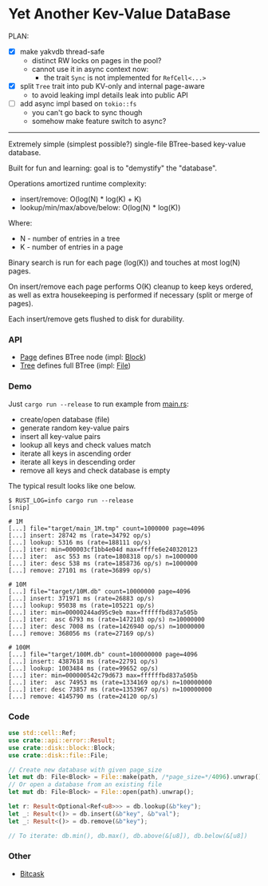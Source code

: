 Yet Another Kev-Value DataBase
==============================

PLAN:
- [x] make yakvdb thread-safe
  - distinct RW locks on pages in the pool?
  - cannot use it in async context now:
    - the trait `Sync` is not implemented for `RefCell<...>`
- [x] split `Tree` trait into pub KV-only and internal page-aware
  - to avoid leaking impl details leak into public API
- [ ] add async impl based on `tokio::fs`
  - you can't go back to sync though
  - somehow make feature switch to async?

---

Extremely simple (simplest possible?) single-file BTree-based key-value database. 

Built for fun and learning: goal is to "demystify" the "database".

Operations amortized runtime complexity:
* insert/remove: O(log(N) * log(K) + K)
* lookup/min/max/above/below: O(log(N) * log(K))

Where:
* N - number of entries in a tree
* K - number of entries in a page

Binary search is run for each page (log(K)) and touches at most log(N) pages.

On insert/remove each page performs O(K) cleanup to keep keys ordered, as well as extra housekeeping is performed if necessary (split or merge of pages).

Each insert/remove gets flushed to disk for durability.

### API
* [Page](src/api/page.rs) defines BTree node (impl: [Block](src/disk/block.rs))
* [Tree](src/api/tree.rs) defines full BTree (impl: [File](src/disk/file.rs))

### Demo

Just `cargo run --release` to run example from [main.rs](src/main.rs):
* create/open database (file)
* generate random key-value pairs
* insert all key-value pairs
* lookup all keys and check values match
* iterate all keys in ascending order
* iterate all keys in descending order
* remove all keys and check database is empty

The typical result looks like one below.

```shell
$ RUST_LOG=info cargo run --release
[snip]

# 1M
[...] file="target/main_1M.tmp" count=1000000 page=4096
[...] insert: 28742 ms (rate=34792 op/s)
[...] lookup: 5316 ms (rate=188111 op/s)
[...] iter: min=000003cf1bb4e04d max=ffffe6e240320123
[...] iter:  asc 553 ms (rate=1808318 op/s) n=1000000
[...] iter: desc 538 ms (rate=1858736 op/s) n=1000000
[...] remove: 27101 ms (rate=36899 op/s)

# 10M
[...] file="target/10M.db" count=10000000 page=4096
[...] insert: 371971 ms (rate=26883 op/s)
[...] lookup: 95038 ms (rate=105221 op/s)
[...] iter: min=00000244ad95c9eb max=ffffffbd837a505b
[...] iter:  asc 6793 ms (rate=1472103 op/s) n=10000000
[...] iter: desc 7008 ms (rate=1426940 op/s) n=10000000
[...] remove: 368056 ms (rate=27169 op/s)

# 100M
[...] file="target/100M.db" count=100000000 page=4096
[...] insert: 4387618 ms (rate=22791 op/s)
[...] lookup: 1003484 ms (rate=99652 op/s)
[...] iter: min=000000542c79d673 max=ffffffbd837a505b
[...] iter:  asc 74953 ms (rate=1334169 op/s) n=100000000
[...] iter: desc 73857 ms (rate=1353967 op/s) n=100000000
[...] remove: 4145790 ms (rate=24120 op/s)
```

### Code

```rust
use std::cell::Ref;
use crate::api::error::Result;
use crate::disk::block::Block;
use crate::disk::file::File;

// Create new database with given page_size
let mut db: File<Block> = File::make(path, /*page_size=*/4096).unwrap();
// Or open a database from an existing file
let mut db: File<Block> = File::open(path).unwrap();

let r: Result<Optional<Ref<u8>>> = db.lookup(&b"key");
let _: Result<()> = db.insert(&b"key", &b"val");
let _: Result<()> = db.remove(&b"key");

// To iterate: db.min(), db.max(), db.above(&[u8]), db.below(&[u8])
```

### Other

- [Bitcask](https://riak.com/assets/bitcask-intro.pdf)
